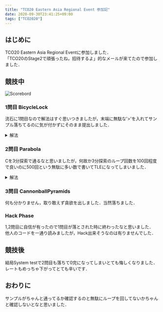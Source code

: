 ```yaml
---
title: "TCO20 Eastern Asia Regional Event 参加記"
date: 2020-09-30T23:41:25+09:00
tags: ["TCO2020"]
---
```

## はじめに

TCO20 Eastern Asia Regional Eventに参加しました．  
「TCO20のStage2で頑張ったね，招待するよ」的なメールが来てたので参加しました．  
<!-- この記事では競技中の事を書きます．  
[参加記(2)](../tco20_eastern_asia_2)   -->

## 競技中

![Scorebord](scoreboard.jpg)  

### 1問目 BicycleLock

流石に1問目なので解法はすぐ思いつきましたが，末端に無駄な'>'を入れてサンプル落ちてるのに気が付かずにそのまま提出しました．  

<details><summary>解法</summary>
左から順に1,2,3...に揃えて行きます．  
</details>

### 2問目 Parabola

Cを3分探索で通るなと思いましたが，何故か3分探索のループ回数を100回程度で良いのに500回という無駄に多い数で書いてTLEになってしまいました．  

<details><summary>解法</summary>
A,Bを全て試し，Cを3分探索で探索します，念の為Cは周囲数個も試しておきます．  
</details>

### 3問目 CannonballPyramids

何も分かりません，取り敢えず貪欲を出しました．当然落ちました．  

### Hack Phase

1,2問目に自信が有ったので1問目が落とされた時に終わったなと思いました．  
他人のコードを一通り読みましたが，Hack出来そうなのは有りませんでした．  

## 競技後

結局System testで2問目も落ちて0完になってしまいとても悔しくなりました．  
レートもめっちゃ下がってとても辛いです．  

## おわりに

サンプルがちゃんと通ってるか確認するのと無駄にループを回してないかちゃんと確認しないとなと思いました．  
